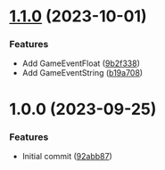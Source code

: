 # [1.1.0](https://github.com/EnterKratos/com.enter_kratos.gameevents/compare/v1.0.0...v1.1.0) (2023-10-01)


### Features

* Add GameEventFloat ([9b2f338](https://github.com/EnterKratos/com.enter_kratos.gameevents/commit/9b2f3386974377f746a1f1fed1888056caa70e6b))
* Add GameEventString ([b19a708](https://github.com/EnterKratos/com.enter_kratos.gameevents/commit/b19a7087bf66c0cd2dbf109ca90e8035b5ed3331))

# 1.0.0 (2023-09-25)


### Features

* Initial commit ([92abb87](https://github.com/EnterKratos/com.enter_kratos.gameevents/commit/92abb871d02dfe4dd6a5ac8e5b57e160e6be26a4))
